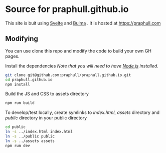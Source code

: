 # Source for praphull.github.io

This site is buit using [Svelte](https://svelte.dev) and [Bulma](https://bulma.io) . It is hosted at https://praphull.com

## Modifying

You can use clone this repo and modify the code to build your own GH pages.

Install the dependencies
*Note that you will need to have [Node.js](https://nodejs.org) installed.*

```bash
git clone git@github.com:praphull/praphull.github.io.git
cd praphull.github.io 
npm install
```

Build the JS and CSS to assets directory

```bash
npm run build
```

To develop/test locally, create symlinks to _index.html_, _assets_ directory and _public_ directory in your public directory

```bash
cd public
ln -s ../index.html index.html
ln -s ../public public
ln -s ../assets assets
npm run dev
```
